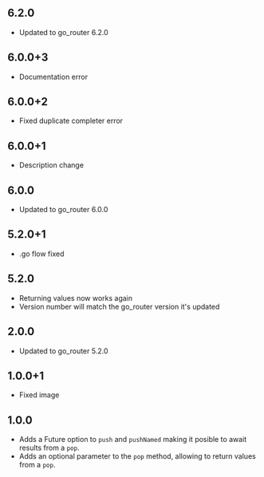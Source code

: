 ## 6.2.0

- Updated to go_router 6.2.0

## 6.0.0+3

- Documentation error

## 6.0.0+2

- Fixed duplicate completer error

## 6.0.0+1

- Description change

## 6.0.0

- Updated to go_router 6.0.0

## 5.2.0+1

- .go flow fixed

## 5.2.0

- Returning values now works again
- Version number will match the go_router version it's updated

## 2.0.0

- Updated to go_router 5.2.0

## 1.0.0+1

- Fixed image

## 1.0.0

- Adds a Future option to `push` and `pushNamed` making it posible to await results from a `pop`.
- Adds an optional parameter to the `pop` method, allowing to return values from a `pop`.
